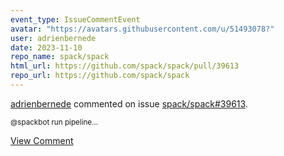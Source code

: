 ```yaml
---
event_type: IssueCommentEvent
avatar: "https://avatars.githubusercontent.com/u/51493078?"
user: adrienbernede
date: 2023-11-10
repo_name: spack/spack
html_url: https://github.com/spack/spack/pull/39613
repo_url: https://github.com/spack/spack
---
```


<a href='https://github.com/adrienbernede' target='_blank'>adrienbernede</a> commented on issue <a href='https://github.com/spack/spack/pull/39613' target='_blank'>spack/spack#39613</a>.

<small>@spackbot run pipeline...</small>

<a href='https://github.com/spack/spack/pull/39613' target='_blank'>View Comment</a>